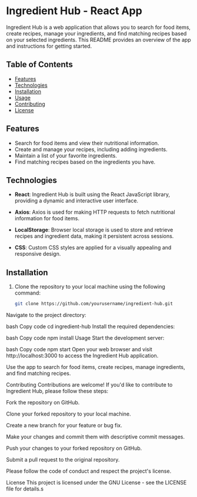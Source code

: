# Ingredient Hub - React App

Ingredient Hub is a web application that allows you to search for food items, create recipes, manage your ingredients, and find matching recipes based on your selected ingredients. This README provides an overview of the app and instructions for getting started.

## Table of Contents
- [Features](#features)
- [Technologies](#technologies)
- [Installation](#installation)
- [Usage](#usage)
- [Contributing](#contributing)
- [License](#license)

## Features

- Search for food items and view their nutritional information.
- Create and manage your recipes, including adding ingredients.
- Maintain a list of your favorite ingredients.
- Find matching recipes based on the ingredients you have.

## Technologies

- **React**: Ingredient Hub is built using the React JavaScript library, providing a dynamic and interactive user interface.

- **Axios**: Axios is used for making HTTP requests to fetch nutritional information for food items.

- **LocalStorage**: Browser local storage is used to store and retrieve recipes and ingredient data, making it persistent across sessions.

- **CSS**: Custom CSS styles are applied for a visually appealing and responsive design.

## Installation

1. Clone the repository to your local machine using the following command:

   ```bash
   git clone https://github.com/yourusername/ingredient-hub.git
Navigate to the project directory:

bash
Copy code
cd ingredient-hub
Install the required dependencies:

bash
Copy code
npm install
Usage
Start the development server:

bash
Copy code
npm start
Open your web browser and visit http://localhost:3000 to access the Ingredient Hub application.

Use the app to search for food items, create recipes, manage ingredients, and find matching recipes.

Contributing
Contributions are welcome! If you'd like to contribute to Ingredient Hub, please follow these steps:

Fork the repository on GitHub.

Clone your forked repository to your local machine.

Create a new branch for your feature or bug fix.

Make your changes and commit them with descriptive commit messages.

Push your changes to your forked repository on GitHub.

Submit a pull request to the original repository.

Please follow the code of conduct and respect the project's license.

License
This project is licensed under the  GNU License - see the LICENSE file for details.s